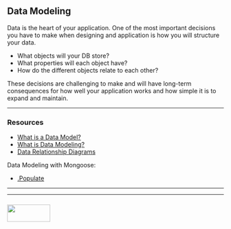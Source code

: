## Data Modeling

Data is the heart of your application.  One of the most important decisions you have to make when designing and application is how you will structure your data.  
* What objects will your DB store?
* What properties will each object have?
* How do the different objects relate to each other?

These decisions are challenging to make and will have long-term consequences for how well your application works and how simple it is to expand and maintain.  

___ 

### Resources

* [What is a Data Model?](https://www.youtube.com/watch?v=4qFZ-5i4GS8)
* [What is Data Modeling?](https://www.youtube.com/watch?v=d81MPvKNgq8)
* [Data Relationship Diagrams](https://github.com/elewa-academy/General-Resources/blob/master/application-design/data-modeling/data-modeling-2.md)

Data Modeling with Mongoose:
* [.Populate](http://mongoosejs.com/docs/populate.html)


___
___
### <a href="http://elewa.education/blog" target="_blank"><img src="https://user-images.githubusercontent.com/18554853/34921062-506450ae-f97d-11e7-875f-6feeb26ad72d.png" width="100" height="40"/></a>